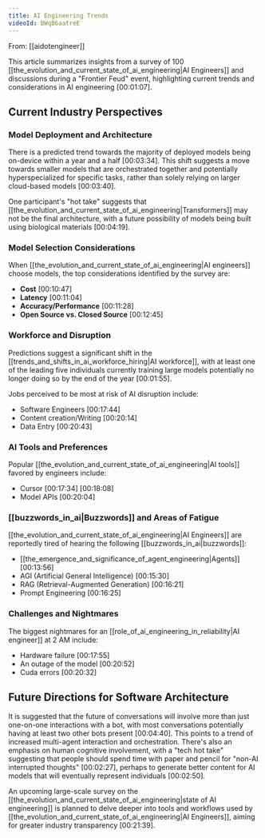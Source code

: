 ```yaml
---
title: AI Engineering Trends
videoId: BWqB6aatreE
---
```


From: [[aidotengineer]] <br/> 

This article summarizes insights from a survey of 100 [[the_evolution_and_current_state_of_ai_engineering|AI Engineers]] and discussions during a "Frontier Feud" event, highlighting current trends and considerations in AI engineering <a class="yt-timestamp" data-t="00:01:07">[00:01:07]</a>.

## Current Industry Perspectives

### Model Deployment and Architecture
There is a predicted trend towards the majority of deployed models being on-device within a year and a half <a class="yt-timestamp" data-t="00:03:34">[00:03:34]</a>. This shift suggests a move towards smaller models that are orchestrated together and potentially hyperspecialized for specific tasks, rather than solely relying on larger cloud-based models <a class="yt-timestamp" data-t="00:03:40">[00:03:40]</a>.

One participant's "hot take" suggests that [[the_evolution_and_current_state_of_ai_engineering|Transformers]] may not be the final architecture, with a future possibility of models being built using biological materials <a class="yt-timestamp" data-t="00:04:19">[00:04:19]</a>.

### Model Selection Considerations
When [[the_evolution_and_current_state_of_ai_engineering|AI engineers]] choose models, the top considerations identified by the survey are:
*   **Cost** <a class="yt-timestamp" data-t="00:10:47">[00:10:47]</a>
*   **Latency** <a class="yt-timestamp" data-t="00:11:04">[00:11:04]</a>
*   **Accuracy/Performance** <a class="yt-timestamp" data-t="00:11:28">[00:11:28]</a>
*   **Open Source vs. Closed Source** <a class="yt-timestamp" data-t="00:12:45">[00:12:45]</a>

### Workforce and Disruption
Predictions suggest a significant shift in the [[trends_and_shifts_in_ai_workforce_hiring|AI workforce]], with at least one of the leading five individuals currently training large models potentially no longer doing so by the end of the year <a class="yt-timestamp" data-t="00:01:55">[00:01:55]</a>.

Jobs perceived to be most at risk of AI disruption include:
*   Software Engineers <a class="yt-timestamp" data-t="00:17:44">[00:17:44]</a>
*   Content creation/Writing <a class="yt-timestamp" data-t="00:20:14">[00:20:14]</a>
*   Data Entry <a class="yt-timestamp" data-t="00:20:43">[00:20:43]</a>

### AI Tools and Preferences
Popular [[the_evolution_and_current_state_of_ai_engineering|AI tools]] favored by engineers include:
*   Cursor <a class="yt-timestamp" data-t="00:17:34">[00:17:34]</a> <a class="yt-timestamp" data-t="00:18:08">[00:18:08]</a>
*   Model APIs <a class="yt-timestamp" data-t="00:20:04">[00:20:04]</a>

### [[buzzwords_in_ai|Buzzwords]] and Areas of Fatigue
[[the_evolution_and_current_state_of_ai_engineering|AI Engineers]] are reportedly tired of hearing the following [[buzzwords_in_ai|buzzwords]]:
*   [[the_emergence_and_significance_of_agent_engineering|Agents]] <a class="yt-timestamp" data-t="00:13:56">[00:13:56]</a>
*   AGI (Artificial General Intelligence) <a class="yt-timestamp" data-t="00:15:30">[00:15:30]</a>
*   RAG (Retrieval-Augmented Generation) <a class="yt-timestamp" data-t="00:16:21">[00:16:21]</a>
*   Prompt Engineering <a class="yt-timestamp" data-t="00:16:25">[00:16:25]</a>

### Challenges and Nightmares
The biggest nightmares for an [[role_of_ai_engineering_in_reliability|AI engineer]] at 2 AM include:
*   Hardware failure <a class="yt-timestamp" data-t="00:17:55">[00:17:55]</a>
*   An outage of the model <a class="yt-timestamp" data-t="00:20:52">[00:20:52]</a>
*   Cuda errors <a class="yt-timestamp" data-t="00:20:32">[00:20:32]</a>

## Future Directions for Software Architecture
It is suggested that the future of conversations will involve more than just one-on-one interactions with a bot, with most conversations potentially having at least two other bots present <a class="yt-timestamp" data-t="00:04:40">[00:04:40]</a>. This points to a trend of increased multi-agent interaction and orchestration. There's also an emphasis on human cognitive involvement, with a "tech hot take" suggesting that people should spend time with paper and pencil for "non-AI interrupted thoughts" <a class="yt-timestamp" data-t="00:02:27">[00:02:27]</a>, perhaps to generate better content for AI models that will eventually represent individuals <a class="yt-timestamp" data-t="00:02:50">[00:02:50]</a>.

An upcoming large-scale survey on the [[the_evolution_and_current_state_of_ai_engineering|state of AI engineering]] is planned to delve deeper into tools and workflows used by [[the_evolution_and_current_state_of_ai_engineering|AI Engineers]], aiming for greater industry transparency <a class="yt-timestamp" data-t="00:21:39">[00:21:39]</a>.